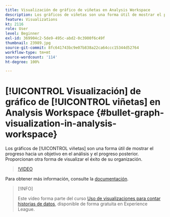 ```yaml
---
title: Visualización de gráfico de viñetas en Analysis Workspace
description: Los gráficos de viñetas son una forma útil de mostrar el progreso hacia un objetivo en el análisis y el progreso posterior. Proporcionan otra forma de visualizar el éxito de su organización.
feature: Visualizations
kt: 2116
role: User
level: Beginner
exl-id: 369904c2-5de9-495c-abd2-0c3900f6c49f
thumbnail: 23989.jpg
source-git-commit: 8fc641743bc9e07b838a22ca64ccc15344d52764
workflow-type: tm+mt
source-wordcount: '114'
ht-degree: 100%

---
```


# [!UICONTROL Visualización] de gráfico de [!UICONTROL viñetas] en Analysis Workspace {#bullet-graph-visualization-in-analysis-workspace}

Los gráficos de [!UICONTROL viñetas] son una forma útil de mostrar el progreso hacia un objetivo en el análisis y el progreso posterior. Proporcionan otra forma de visualizar el éxito de su organización.

>[!VIDEO](https://video.tv.adobe.com/v/23989/?quality=12&learn=on)

Para obtener más información, consulte la [documentación](https://experienceleague.adobe.com/docs/analytics/analyze/analysis-workspace/visualizations/bullet-graph.html?lang=es).

>[!INFO]
>
> Este vídeo forma parte del curso [Uso de visualizaciones para contar historias de datos](https://experienceleague.adobe.com/?recommended=Analytics-U-1-2021.1.visualizations&amp;lang=es), disponible de forma gratuita en Experience League.
